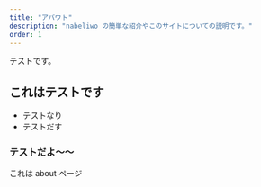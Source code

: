 ```yaml
---
title: "アバウト"
description: "nabeliwo の簡単な紹介やこのサイトについての説明です。"
order: 1
---
```


テストです。

## これはテストです

- テストなり
- テストだす

### テストだよ〜〜

これは about ページ
